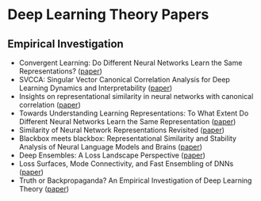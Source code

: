 # Deep Learning Theory Papers

## Empirical Investigation

- Convergent Learning: Do Different Neural Networks Learn the Same Representations? ([paper](https://arxiv.org/abs/1511.07543))
- SVCCA: Singular Vector Canonical Correlation Analysis for Deep Learning Dynamics and Interpretability ([paper](http://papers.nips.cc/paper/7188-svcca-singular-vector-canonical-correlation-analysis-for-deep-understanding-and-improvement))
- Insights on representational similarity in neural networks with canonical correlation ([paper](http://papers.nips.cc/paper/7815-insights-on-representational-similarity-in-neural-networks-with-canonical-correlation))
- Towards Understanding Learning Representations: To What Extent Do Different Neural Networks Learn the Same Representation ([paper](https://arxiv.org/abs/1810.11750))
- Similarity of Neural Network Representations Revisited ([paper](https://arxiv.org/abs/1905.00414))
- Blackbox meets blackbox: Representational Similarity and Stability Analysis of Neural Language Models and Brains ([paper](https://arxiv.org/pdf/1906.01539))
- Deep Ensembles: A Loss Landscape Perspective ([paper](https://arxiv.org/abs/1912.02757))
- Loss Surfaces, Mode Connectivity, and Fast Ensembling of DNNs ([paper](https://arxiv.org/abs/1802.10026))
- Truth or Backpropaganda? An Empirical Investigation of Deep Learning Theory ([paper](https://arxiv.org/abs/1910.00359))

